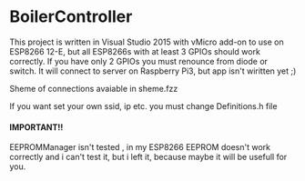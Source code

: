 # BoilerController #

This project is written in Visual Studio 2015 with vMicro add-on to use on ESP8266 12-E, but all ESP8266s with at least 3 GPIOs should work correctly. If you have only 2 GPIOs you must renounce from diode or switch.
It will connect to server on Raspberry Pi3, but app isn't wiritten yet ;)

Sheme of connections avaiable in sheme.fzz

If you want set your own ssid, ip etc. you must change Definitions.h file

#### IMPORTANT!! ####
EEPROMManager isn't tested , in my ESP8266 EEPROM doesn't work correctly and i can't test it, but i left it, because maybe it will be usefull for you.

